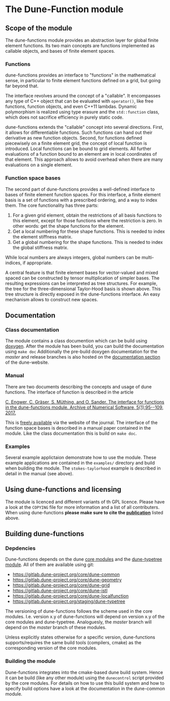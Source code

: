 # The Dune-Function module

## Scope of the module

The dune-functions module provides an abstraction layer for global finite
element functions. Its two main concepts are functions implemented as callable
objects, and bases of finite element spaces.

### Functions

dune-functions provides an interface to "functions" in the mathematical sense,
in particular to finite element functions defined on a grid, but going far
beyond that.

The interface revolves around the concept of a "callable". It encompasses any
type of C++ object that can be evaluated with `operator()`, like free functions,
function objects, and even C++11 lambdas. Dynamic polymorphism is realized
using type erasure and the `std::function` class, which does not sacrifice
efficiency in purely static code.

dune-functions extends the "callable" concept into several directions. First,
it allows for differentiable functions. Such functions can hand out their
derivative as new function objects. Second, for functions defined piecewisely
on a finite element grid, the concept of local function is introduced. Local
functions can be bound to grid elements. All further evaluations of a function
bound to an element are in local coordinates of that element. This approach
allows to avoid overhead when there are many evaluations on a single element.

### Function space bases

The second part of dune-functions provides a well-defined interface to bases of
finite element function spaces. For this interface, a finite element basis is a
set of functions with a prescribed ordering, and a way to index them. The core
functionality has three parts:

1.  For a given grid element, obtain the restrictions of all basis functions to
    this element, except for those functions where the restriction is zero. In
    other words: get the shape functions for the element.
2.  Get a local numbering for these shape functions. This is needed to index the element stiffness matrix.
3.  Get a global numbering for the shape functions. This is needed to index the global stiffness matrix.

While local numbers are always integers, global numbers can be multi-indices,
if appropriate.

A central feature is that finite element bases for vector-valued and mixed
spaced can be constructed by tensor multiplication of simpler bases. The
resulting expressions can be interpreted as tree structures. For example, the
tree for the three-dimensional Taylor-Hood basis is shown above. This tree
structure is directly exposed in the dune-functions interface. An easy
mechanism allows to construct new spaces.


## Documentation

### Class documentation
The module contains a class documention which can be build using [doxygen].
After the module has been build, you can build the documentation using
`make doc`
Additionally the pre-build doxygen documentation for the _master_ and
release branches is also hosted on the [documentation section][dune docs]
of the dune-website.

### Manual
There are two documents describing the concepts and usage of dune functions.
The interface of function is described in the article

  [C. Engwer, C. Gräser, S. Müthing, and O. Sander.
  The interface for functions in the dune-functions module.
  Archive of Numerical Software, 5(1):95--109, 2017.][functions paper]

This is [freely available][functions paper] via the website of the journal.
The interface of the function space bases is described in a manual paper
contained in the module. Like the class documentation this is build
on `make doc`.

### Examples
Several example applictaion demonstrate how to use the module. These
example applications are contained in the `examples/` directory and
build when building the module. The `stokes-taylorhood` example is
described in detail in the manual (see above).


## Using dune-functions and licensing
The module is licenced and different variants of th GPL licence.
Please have a look at the `COPYING` file for more information
and a list of all contributers. When using dune-functions
**please make sure to cite the [publication][functions paper]** listed above.



## Building dune-functions

### Depdencies
Dune-functions depends on the dune [core modules][core]
and the [dune-typetree module][typetree]. All of them are available using git:

* https://gitlab.dune-project.org/core/dune-common
* https://gitlab.dune-project.org/core/dune-geometry
* https://gitlab.dune-project.org/core/dune-grid
* https://gitlab.dune-project.org/core/dune-istl
* https://gitlab.dune-project.org/core/dune-localfunction
* https://gitlab.dune-project.org/staging/dune-typetree

The versioning of dune-functions follows the scheme used in the core modules.
I.e. version x.y of dune-functions will depend on version x.y of the core modules
and dune-typetree. Analoguesly, the _master_ branch will depend on the
_master_ branch of these modules.

Unless explicitly states otherwise for a specific version,
dune-functions supports/requires the same build tools (compilers, cmake)
as the corresponding version of the core modules.

### Building the module
Dune-functions integrates into the cmake-based dune build system.
Hence it can be build (like any other module) using the `dunecontrol` script
provided by the core modules. For details on how to use this build system
and how to specify build options have a look at the documentation in the
dune-common module.


[core]: https://dune-project.org/groups/core
[typetree]: https://gitlab.dune-project.org/staging/dune-typetree
[dune docs]: https://dune-project.org/doxygen
[functions paper]: http://journals.ub.uni-heidelberg.de/index.php/ans/article/view/27683
[doxygen]: http://www.stack.nl/~dimitri/doxygen/
